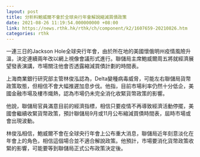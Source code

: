 ```yaml
---
layout: post
title: 分析料鮑威爾不會於全球央行年會解說縮減買債政策
date: 2021-08-26 11:19:54.000000000 +08:00
link: https://news.rthk.hk/rthk/ch/component/k2/1607659-20210826.htm
categories: rthk
---
```


一連三日的Jackson Hole全球央行年會，由於所在地的美國懷俄明州疫情風險升溫，決定連續兩年改以網上視像會議形式進行。聯儲局主席鮑威爾周五將就經濟展望發表演講，市場關注他會否透露縮減買債計劃的時間表。

上海商業銀行研究部主管林俊泓認為，Delta變種病毒威脅，可能左右聯儲局貨幣政策取態，但相信不會大幅推遲加息步伐。他指，目前市場利率仍然十分低企，美國金融市場及樓市熾熱，認為市場仍未完全消化收緊貨幣政策的影響。

他說，聯儲局官員滿意目前的經濟指標，相信只要疫情不再導致經濟活動停擺，美國會繼續收緊貨幣政策，預計聯儲局9月或11月公布縮減買債時間表，屆時市場或會出現波動。

林俊泓相信，鮑威爾不會在全球央行年會上公布重大消息，聯儲局近年刻意淡化在年會上的角色，相信這個場合並不適合解說政策。他預計，市場要消化貨幣政策收緊的影響，可能要等到聯儲局正式公布政策決定後。
